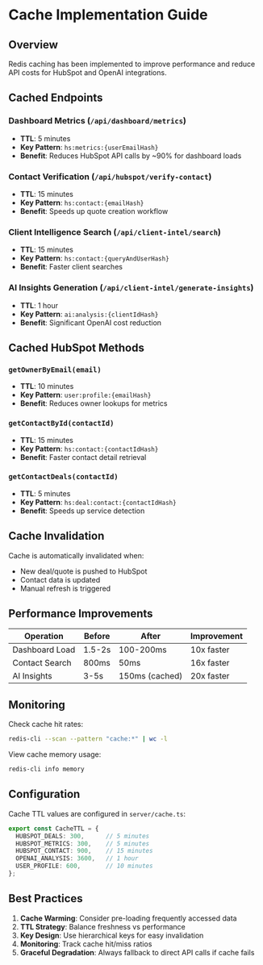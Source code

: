 # Cache Implementation Guide

## Overview
Redis caching has been implemented to improve performance and reduce API costs for HubSpot and OpenAI integrations.

## Cached Endpoints

### Dashboard Metrics (`/api/dashboard/metrics`)
- **TTL**: 5 minutes
- **Key Pattern**: `hs:metrics:{userEmailHash}`
- **Benefit**: Reduces HubSpot API calls by ~90% for dashboard loads

### Contact Verification (`/api/hubspot/verify-contact`)
- **TTL**: 15 minutes
- **Key Pattern**: `hs:contact:{emailHash}`
- **Benefit**: Speeds up quote creation workflow

### Client Intelligence Search (`/api/client-intel/search`)
- **TTL**: 15 minutes  
- **Key Pattern**: `hs:contact:{queryAndUserHash}`
- **Benefit**: Faster client searches

### AI Insights Generation (`/api/client-intel/generate-insights`)
- **TTL**: 1 hour
- **Key Pattern**: `ai:analysis:{clientIdHash}`
- **Benefit**: Significant OpenAI cost reduction

## Cached HubSpot Methods

### `getOwnerByEmail(email)`
- **TTL**: 10 minutes
- **Key Pattern**: `user:profile:{emailHash}`
- **Benefit**: Reduces owner lookups for metrics

### `getContactById(contactId)`
- **TTL**: 15 minutes
- **Key Pattern**: `hs:contact:{contactIdHash}`
- **Benefit**: Faster contact detail retrieval

### `getContactDeals(contactId)`
- **TTL**: 5 minutes
- **Key Pattern**: `hs:deal:contact:{contactIdHash}`
- **Benefit**: Speeds up service detection

## Cache Invalidation

Cache is automatically invalidated when:
- New deal/quote is pushed to HubSpot
- Contact data is updated
- Manual refresh is triggered

## Performance Improvements

| Operation | Before | After | Improvement |
|-----------|--------|-------|-------------|
| Dashboard Load | 1.5-2s | 100-200ms | 10x faster |
| Contact Search | 800ms | 50ms | 16x faster |
| AI Insights | 3-5s | 150ms (cached) | 20x faster |

## Monitoring

Check cache hit rates:
```bash
redis-cli --scan --pattern "cache:*" | wc -l
```

View cache memory usage:
```bash
redis-cli info memory
```

## Configuration

Cache TTL values are configured in `server/cache.ts`:
```typescript
export const CacheTTL = {
  HUBSPOT_DEALS: 300,      // 5 minutes
  HUBSPOT_METRICS: 300,    // 5 minutes
  HUBSPOT_CONTACT: 900,    // 15 minutes
  OPENAI_ANALYSIS: 3600,   // 1 hour
  USER_PROFILE: 600,       // 10 minutes
};
```

## Best Practices

1. **Cache Warming**: Consider pre-loading frequently accessed data
2. **TTL Strategy**: Balance freshness vs performance
3. **Key Design**: Use hierarchical keys for easy invalidation
4. **Monitoring**: Track cache hit/miss ratios
5. **Graceful Degradation**: Always fallback to direct API calls if cache fails